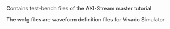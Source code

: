 Contains test-bench files of the AXI-Stream master tutorial

The wcfg files are waveform definition files for Vivado Simulator
